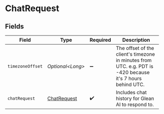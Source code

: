 # ChatRequest


## Fields

| Field                                                                                                      | Type                                                                                                       | Required                                                                                                   | Description                                                                                                |
| ---------------------------------------------------------------------------------------------------------- | ---------------------------------------------------------------------------------------------------------- | ---------------------------------------------------------------------------------------------------------- | ---------------------------------------------------------------------------------------------------------- |
| `timezoneOffset`                                                                                           | *Optional\<Long>*                                                                                          | :heavy_minus_sign:                                                                                         | The offset of the client's timezone in minutes from UTC. e.g. PDT is -420 because it's 7 hours behind UTC. |
| `chatRequest`                                                                                              | [ChatRequest](../../models/components/ChatRequest.md)                                                      | :heavy_check_mark:                                                                                         | Includes chat history for Glean AI to respond to.                                                          |